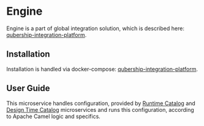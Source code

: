 # Engine

Engine is a part of global integration solution, which is described here: [qubership-integration-platform](https://github.com/Netcracker/qubership-integration-platform).

## Installation

Installation is handled via docker-compose: [qubership-integration-platform](https://github.com/Netcracker/qubership-integration-platform).

## User Guide

This microservice handles configuration, provided by [Runtime Catalog](https://github.com/Netcracker/qubership-integration-runtime-catalog) and [Design Time Catalog](https://github.com/Netcracker/qubership-integration-designtime-catalog) microservices and runs this configuration, according to Apache Camel logic and specifics.
